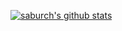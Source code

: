 [![saburch's github stats](https://github-readme-stats.vercel.app/api?username=saburch)](https://github.com/anuraghazra/github-readme-stats)
